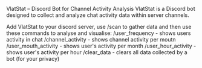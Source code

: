 VlatStat – Discord Bot for Channel Activity Analysis
VlatStat is a Discord bot designed to collect and analyze chat activity data within server channels.

Add VlatStat to your discord server, use /scan to gather data and then use these commands to analyse and visualise:
  /user_frequency - shows users activity in chat
  /channel_activity - shows channel activity per moutn
  /user_mouth_activity - shows user's activity per month
  /user_hour_activity - shows user's activity per hour
  /clear_data - clears all data collected by a bot (for your privacy)
